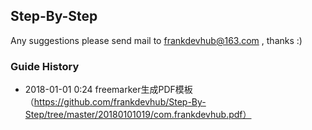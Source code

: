## Step-By-Step
Any suggestions please send mail to frankdevhub@163.com , thanks :)

### Guide History

* 2018-01-01 0:24 freemarker生成PDF模板（https://github.com/frankdevhub/Step-By-Step/tree/master/20180101019/com.frankdevhub.pdf）
